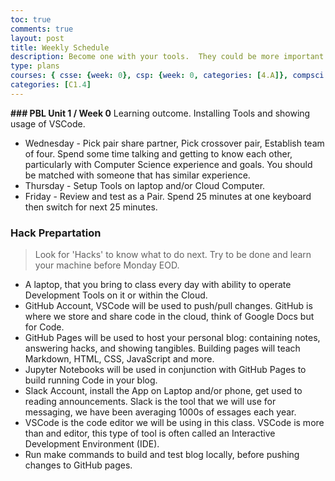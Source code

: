 ```yaml
---
toc: true
comments: true
layout: post
title: Weekly Schedule
description: Become one with your tools.  They could be more important than code, code, coding.
type: plans
courses: { csse: {week: 0}, csp: {week: 0, categories: [4.A]}, compsci: {week: 1} }
categories: [C1.4]
---
```


**### PBL Unit 1 / Week 0**
Learning outcome.  Installing Tools and showing usage of VSCode.
- Wednesday - Pick pair share partner, Pick crossover pair, Establish team of four.  Spend some time talking and getting to know each other, particularly with Computer Science experience and goals.  You should be matched with someone that has similar experience.
- Thursday - Setup Tools on laptop and/or Cloud Computer.
- Friday - Review and test as a Pair. Spend 25 minutes at one keyboard then switch for next 25 minutes.

### Hack Prepartation
> Look for 'Hacks' to know what to do next.  Try to be done and learn your machine before Monday EOD.
- A laptop, that you bring to class every day with ability to operate Development Tools on it or within the Cloud.
- GitHub Account, VSCode will be used to push/pull changes. GitHub is where we store and share code in the cloud, think of Google Docs but for Code.
- GitHub Pages will be used to host your personal blog: containing notes, answering hacks, and showing tangibles.  Building pages will teach Markdown, HTML, CSS, JavaScript and more.
- Jupyter Notebooks will be used in conjunction with GitHub Pages to build running Code in your blog.
- Slack Account, install the App on Laptop and/or phone, get used to reading announcements. Slack is the tool that we will use for messaging, we have been averaging 1000s of essages each year.
- VSCode is the code editor we will be using in this class.  VSCode is more than and editor, this type of tool is often called an Interactive Development Environment (IDE). 
- Run make commands to build and test blog locally, before pushing changes to GitHub pages.
